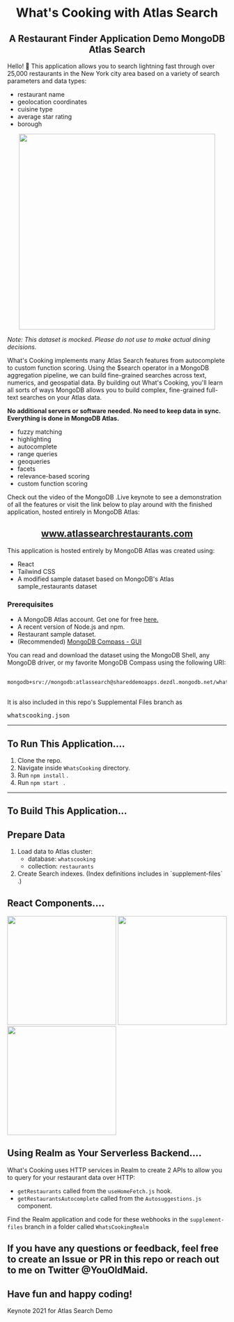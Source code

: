 <h1 align="center">What's Cooking with Atlas Search</h1>

<h2 align="center">A Restaurant Finder Application Demo MongoDB Atlas Search</h2>
<p>Hello! 👋 This application allows you to search lightning fast through over 25,000 restaurants in the New York city area based on a variety of search parameters and data types:
<ul>
<li>restaurant name</li>
<li>geolocation coordinates</li>
<li>cuisine type</li>
<li>average star rating</li>
<li>borough</li>
</ul>
<div align="center">
<img src="CookingDemo.gif" width="450"  />
</div>
<p><em>Note: This dataset is mocked. Please do not use to make actual dining decisions.</em></p>

<p> What's Cooking implements many Atlas Search features from autocomplete to custom function scoring. Using the $search operator in a MongoDB aggregation pipeline, we can build fine-grained searches across text, numerics, and geospatial data. By building out What's Cooking, you'll learn all sorts of ways MongoDB allows you to build complex, fine-grained full-text searches on your Atlas data.</p>

**No additional servers or software needed. No need to keep data in sync. Everything is done in MongoDB Atlas.**

- fuzzy matching
- highlighting
- autocomplete
- range queries
- geoqueries
- facets
- relevance-based scoring
- custom function scoring

<p>Check out the video of the MongoDB .Live keynote to see a demonstration of all the features or visit the link below to play around with the finished application, hosted entirely in MongoDB Atlas:</p>
<h2 align="center"><a href="https://www.atlassearchrestaurants.com">www.atlassearchrestaurants.com</a></h2>

<p>This application is hosted entirely by MongoDB Atlas was created using:</p>

- React
- Tailwind CSS
- A modified sample dataset based on MongoDB's Atlas sample_restaurants dataset

<h3>Prerequisites</h3>

- A MongoDB Atlas account. Get one for free <a href="https://www.mongodb.com/cloud/atlas">here.</a>
- A recent version of Node.js and npm.
- Restaurant sample dataset.
- (Recommended) <a href="https://www.mongodb.com/try/download/compass">MongoDB Compass - GUI</a>

<p>You can read and download the dataset using the MongoDB Shell, any MongoDB driver, or my favorite MongoDB Compass using the following URI:</p>

<pre>
  <code>
mongodb+srv://mongodb:atlassearch@shareddemoapps.dezdl.mongodb.net/whatscooking
</code>
</pre>

<p>It is also included in this repo's Supplemental Files branch as <pre>whatscooking.json</pre></p>

---

<h2>To Run This Application....</h2>

1. Clone the repo.
2. Navigate inside `WhatsCooking` directory.
3. Run <code>npm install</code> .
4. Run <code>npm start </code> .

---

<h2>To Build This Application...</h2>

<h2>Prepare Data</h2>

<ol>
<li> Load data to Atlas cluster:
<ul>
<li>database: <code>whatscooking</code></li>
<li>collection: <code>restaurants</code></li>
</ul>
</li>

<li> Create Search indexes. (Index definitions includes in `supplement-files` .)</li>
</ol>

<h2>React Components....</h2>
<p float="left">
    <img src="https://search-demos.s3.us-east-2.amazonaws.com/AppComponents1.png" width="250"  />
    <img src="https://search-demos.s3.us-east-2.amazonaws.com/AppComponents2.png" width="250"  />
    <img src="https://search-demos.s3.us-east-2.amazonaws.com/AggregationComponent.png" width="250"  />
</p>

<h2>Using Realm as Your Serverless Backend....</h2>
<p>What's Cooking uses HTTP services in Realm to create 2 APIs to allow you to query for your restaurant data over HTTP: </p>

- `getRestaurants` called from the `useHomeFetch.js` hook.
- `getRestaurantsAutocomplete` called from the `Autosuggestions.js` component.

Find the Realm application and code for these webhooks in the <code>supplement-files</code> branch in a folder called `WhatsCookingRealm`</p>

<h2>If you have any questions or feedback, feel free to create an Issue or PR in this repo or reach out to me on Twitter @YouOldMaid.</h2>

<h2>Have fun and happy coding!</h2>

Keynote 2021 for Atlas Search Demo

